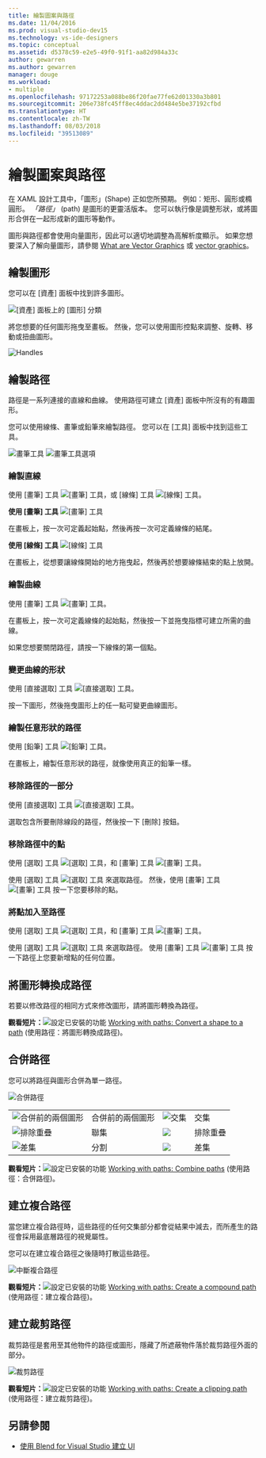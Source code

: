 ```yaml
---
title: 繪製圖案與路徑
ms.date: 11/04/2016
ms.prod: visual-studio-dev15
ms.technology: vs-ide-designers
ms.topic: conceptual
ms.assetid: d5378c59-e2e5-49f0-91f1-aa82d984a33c
author: gewarren
ms.author: gewarren
manager: douge
ms.workload:
- multiple
ms.openlocfilehash: 97172253a088be86f20fae77fe62d01330a3b801
ms.sourcegitcommit: 206e738fc45ff8ec4ddac2dd484e5be37192cfbd
ms.translationtype: HT
ms.contentlocale: zh-TW
ms.lasthandoff: 08/03/2018
ms.locfileid: "39513089"
---
```

# <a name="draw-shapes-and-paths"></a>繪製圖案與路徑

在 XAML 設計工具中，「圖形」(Shape) 正如您所預期。 例如：矩形、圓形或橢圓形。 *「路徑」* (path) 是圖形的更靈活版本。 您可以執行像是調整形狀，或將圖形合併在一起形成新的圖形等動作。

圖形與路徑都會使用向量圖形，因此可以適切地調整為高解析度顯示。 如果您想要深入了解向量圖形，請參閱 [What are Vector Graphics](https://www.youtube.com/watch?v=MoCSwF0n-io) 或 [vector graphics](http://www.webopedia.com/TERM/V/vector_graphics.html)。

##  <a name="Shape"></a> 繪製圖形
 您可以在 [資產]  面板中找到許多圖形。

 ![[資產] 面板上的 [圖形] 分類](../designers/media/b4_shapes_assetspanel.png)

 將您想要的任何圖形拖曳至畫板。 然後，您可以使用圖形控點來調整、旋轉、移動或扭曲圖形。

 ![Handles](../designers/media/84261e83-3091-4490-ab58-4218b188439e.png)

##  <a name="Path"></a> 繪製路徑
 路徑是一系列連接的直線和曲線。 使用路徑可建立 [資產]  面板中所沒有的有趣圖形。

 您可以使用線條、畫筆或鉛筆來繪製路徑。 您可以在 [工具]  面板中找到這些工具。

 ![畫筆工具](../designers/media/717956a8-b6a5-4e37-8af3-70bcfc78c82a.png) ![畫筆工具選項](../designers/media/8fbbbb21-be83-4cf6-903b-3a49f00c9860.png)

### <a name="draw-a-straight-line"></a>繪製直線
 使用 [畫筆] 工具 ![[畫筆] 工具](../designers/media/894f8612-e0ed-4e00-84cf-a9bc8f38fc54.png)，或 [線條] 工具 ![[線條] 工具](../designers/media/eb618397-5283-48be-8396-3449be7b6fbf.png)。

 **使用 [畫筆] 工具** ![[畫筆] 工具](../designers/media/894f8612-e0ed-4e00-84cf-a9bc8f38fc54.png)

 在畫板上，按一次可定義起始點，然後再按一次可定義線條的結尾。

 **使用 [線條] 工具** ![[線條] 工具](../designers/media/eb618397-5283-48be-8396-3449be7b6fbf.png)

 在畫板上，從想要讓線條開始的地方拖曳起，然後再於想要線條結束的點上放開。

### <a name="draw-a-curve"></a>繪製曲線
 使用 [畫筆] 工具 ![[畫筆] 工具](../designers/media/894f8612-e0ed-4e00-84cf-a9bc8f38fc54.png)。

 在畫板上，按一次可定義線條的起始點，然後按一下並拖曳指標可建立所需的曲線。

 如果您想要關閉路徑，請按一下線條的第一個點。

### <a name="change-the-shape-of-a-curve"></a>變更曲線的形狀
 使用 [直接選取] 工具 ![[直接選取] 工具](../designers/media/6dd6571f-c116-451d-8dd2-1f88b8406362.png)。

 按一下圖形，然後拖曳圖形上的任一點可變更曲線圖形。

### <a name="draw-a-free-form-path"></a>繪製任意形狀的路徑
 使用 [鉛筆] 工具 ![[鉛筆] 工具](../designers/media/509dc167-734f-46c9-b012-987ee63450cd.png)。

 在畫板上，繪製任意形狀的路徑，就像使用真正的鉛筆一樣。

### <a name="remove-part-of-a-path"></a>移除路徑的一部分
 使用 [直接選取] 工具 ![[直接選取] 工具](../designers/media/6dd6571f-c116-451d-8dd2-1f88b8406362.png)。

 選取包含所要刪除線段的路徑，然後按一下 [刪除]  按鈕。

### <a name="remove-a-point-in-a-path"></a>移除路徑中的點
 使用 [選取] 工具 ![[選取] 工具](../designers/media/2ff91340-477e-4efa-a0f7-af20851e4daa.png)，和 [畫筆] 工具 ![[畫筆] 工具](../designers/media/894f8612-e0ed-4e00-84cf-a9bc8f38fc54.png)。

 使用 [選取] 工具 ![[選取] 工具](../designers/media/2ff91340-477e-4efa-a0f7-af20851e4daa.png) 來選取路徑。 然後，使用 [畫筆] 工具 ![[畫筆] 工具](../designers/media/894f8612-e0ed-4e00-84cf-a9bc8f38fc54.png) 按一下您要移除的點。

### <a name="add-a-point-to-a-path"></a>將點加入至路徑
 使用 [選取] 工具 ![[選取] 工具](../designers/media/2ff91340-477e-4efa-a0f7-af20851e4daa.png)，和 [畫筆] 工具 ![[畫筆] 工具](../designers/media/894f8612-e0ed-4e00-84cf-a9bc8f38fc54.png)。

 使用 [選取] 工具 ![[選取] 工具](../designers/media/2ff91340-477e-4efa-a0f7-af20851e4daa.png) 來選取路徑。 使用 [畫筆] 工具 ![[畫筆] 工具](../designers/media/894f8612-e0ed-4e00-84cf-a9bc8f38fc54.png) 按一下路徑上您要新增點的任何位置。

##  <a name="Convert"></a> 將圖形轉換成路徑
 若要以修改路徑的相同方式來修改圖形，請將圖形轉換為路徑。

 **觀看短片：**![設定已安裝的功能](../designers/media/bldadminconsoleinitialconfigicon.png) [Working with paths: Convert a shape to a path](https://www.youtube.com/watch?v=Io5bC0-nH6Q#t=147) (使用路徑：將圖形轉換成路徑)。

##  <a name="Combine"></a> 合併路徑
 您可以將路徑與圖形合併為單一路徑。

 ![合併路徑](../designers/media/2df17a5d-a338-4ef4-96c5-dae51cc1ca8a.png)

|||||
|-|-|-|-|
|![合併前的兩個圖形](../designers/media/b1_1.png)|合併前的兩個圖形|![交集](../designers/media/b1_4.png)|交集|
|![排除重疊](../designers/media/b1_2.png)|聯集|![](../designers/media/b1_5.png)|排除重疊|
|![差集](../designers/media/b1_3.png)|分割|![](../designers/media/b1_6.png)|差集|

 **觀看短片：**![設定已安裝的功能](../designers/media/bldadminconsoleinitialconfigicon.png) [Working with paths: Combine paths](https://www.youtube.com/watch?v=Io5bC0-nH6Q#t=195) (使用路徑：合併路徑)。

##  <a name="Compound"></a> 建立複合路徑
 當您建立複合路徑時，這些路徑的任何交集部分都會從結果中減去，而所產生的路徑會採用最底層路徑的視覺屬性。

 您可以在建立複合路徑之後隨時打散這些路徑。

 ![中斷複合路徑](../designers/media/2157a8aa-d9a7-4de4-8de5-b10d28f08a84.png)

 **觀看短片：**![設定已安裝的功能](../designers/media/bldadminconsoleinitialconfigicon.png) [Working with paths: Create a compound path](https://www.youtube.com/watch?v=Io5bC0-nH6Q) (使用路徑：建立複合路徑)。

##  <a name="Clipping"></a> 建立裁剪路徑
 裁剪路徑是套用至其他物件的路徑或圖形，隱藏了所遮蔽物件落於裁剪路徑外面的部分。

 ![裁剪路徑](../designers/media/22471e98-a841-4f39-a3ef-36090cf5a625.png)

 **觀看短片：**![設定已安裝的功能](../designers/media/bldadminconsoleinitialconfigicon.png) [Working with paths: Create a clipping path](https://www.youtube.com/watch?v=Io5bC0-nH6Q#t=232) (使用路徑：建立裁剪路徑)。

## <a name="see-also"></a>另請參閱

- [使用 Blend for Visual Studio 建立 UI](../designers/creating-a-ui-by-using-blend-for-visual-studio.md)